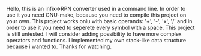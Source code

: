 Hello,
this is an infix->RPN converter used in a command line.
In order to use it you need GNU-make, because you need to compile this project on your own. This project works onlu with basic operands: '+', '-', 'x', '/' and in order to use it you need to seperete every symbol with a space. 
This project is still untested.
I will consider adding possibility to have more complex operators and functions. 
I implemented my own stack-like data structure because i wanted to.
Thanks for watching.
